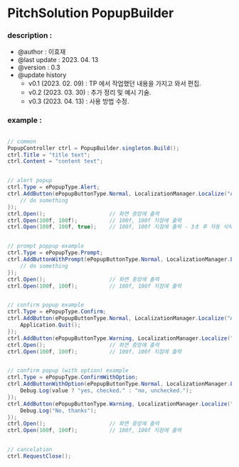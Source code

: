 # PitchSolution PopupBuilder

### description :

- @author : 이효재
- @last update : 2023. 04. 13
- @version : 0.3
- @update history
    * v0.1 (2023. 02. 09) : TP 에서 작업했던 내용을 가지고 와서 편집.
    * v0.2 (2023. 03. 30) : 추가 정리 및 예시 기술.
    * v0.3 (2023. 04. 13) : 사용 방법 수정.

### example :

``` c#

// common
PopupController ctrl = PopupBuilder.singleton.Build();
ctrl.Title = "title text"; 
ctrl.Content = "content text";


// alert popup
ctrl.Type = ePopupType.Alert;
ctrl.AddButton(ePopupButtonType.Normal, LocalizationManager.Localize("Alert.확인"), () => {
    // do something
});
ctrl.Open();                    // 화면 중앙에 출력
ctrl.Open(100f, 100f);          // 100f, 100f 지점에 출력
ctrl.Open(100f, 100f, true);    // 100f, 100f 지점에 출력 - 3초 후 자동 삭제


// prompt poppup example
ctrl.Type = ePopupType.Prompt;
ctrl.AddButtonWithPrompt(ePopupButtonType.Normal, LocalizationManager.Localize("Alert.확인"), (value) => {
    // do something
});
ctrl.Open();                    // 화면 중앙에 출력
ctrl.Open(100f, 100f);          // 100f, 100f 지점에 출력


// confirm popup example
ctrl.Type = ePopupType.Confirm;
ctrl.AddButton(ePopupButtonType.Normal, LocalizationManager.Localize("Alert.예"), () => {
    Application.Quit();
});
ctrl.AddButton(ePopupButtonType.Warning, LocalizationManager.Localize("Alert.아니오"));
ctrl.Open();                    // 화면 중앙에 출력
ctrl.Open(100f, 100f);          // 100f, 100f 지점에 출력


// confirm popup (with option) example
ctrl.Type = ePopupType.ConfirmWithOption;
ctrl.AddButtonWithOption(ePopupButtonType.Normal, LocalizationManager.Localize("Alert.예"), (value) => {
    Debug.Log(value ? "yes, checked." : "no, unchecked.");
});
ctrl.AddButton(ePopupButtonType.Warning, LocalizationManager.Localize("Alert.아니오"), () => {
    Debug.Log("No, thanks");
});
ctrl.Open();                    // 화면 중앙에 출력
ctrl.Open(100f, 100f);          // 100f, 100f 지점에 출력


// cancelation
ctrl.RequestClose();

```